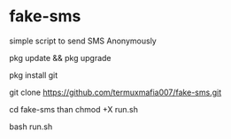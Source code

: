 # fake-sms

simple script to send SMS Anonymously 

pkg update && pkg upgrade

pkg install git

git clone https://github.com/termuxmafia007/fake-sms.git

cd fake-sms than chmod +X run.sh

bash run.sh
